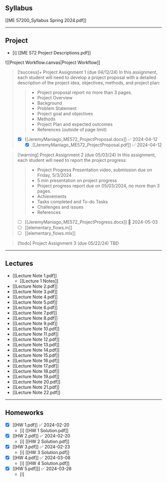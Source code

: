## Syllabus
[[ME 57200_Syllabus Spring 2024.pdf]]

---
## Project
- [i] [[ME 572 Project Descriptions.pdf]]

![[Project Workflow.canvas|Project Workflow]]

> [!success]+ Project Assignment 1 (due 04/12/24)
> In this assignment, each student will need to develop a project proposal with a detailed description of the project idea, objectives, methods, and project plan:
>>- Project proposal report no more than 3 pages.
>>- Project Overview
>>- Background
>>- Problem Statement
>>- Project goal and objectives
>>- Methods
>>- Project Plan and expected outcomes
>>- References (outside of page limit)
>- [x] [[JeremyManiago_ME572_ProjectProposal.docx]] ✅ 2024-04-12
>	- [x] [[JeremyManiago_ME572_ProjectProposal.pdf]] ✅ 2024-04-12


> [!warning] Project Assignment 2 (due 05/03/24)
> In this assignment, each student will need to report the project progress:
>>- Project Progress Presentation video, submission due on Friday, 5/3/2024  
>>- 5 min presentation on project progress  
>>- Project progress report due on 05/03/2024, no more than 3 pages.  
>>- Achievements  
>>- Tasks completed and To-do Tasks  
>>- Challenges and issues  
>>- References
>- [ ]  [[JeremyManiago_ME572_ProjectProgress.docx]] 📅 2024-05-03 
>- [ ]  [[elementary_flows.m]]
>- [ ]  [[elementary_flows.mlx]]


> [!todo] Project Assignment 3 (due 05/22/24)
> TBD

---
## Lectures
- [[Lecture Note 1.pdf]]
	- [[Lecture 1 Notes]]
- [[Lecture Note 2.pdf]]
- [[Lecture Note 3.pdf]]
- [[Lecture Note 4.pdf]]
- [[Lecture Note 5.pdf]]
- [[Lecture Note 6.pdf]]
- [[Lecture Note 7.pdf]]
- [[Lecture Note 8.pdf]]
- [[Lecture Note 9.pdf]]
- [[Lecture Note 10.pdf]]
- [[Lecture Note 11.pdf]]
- [[Lecture Note 12.pdf]]
- [[Lecture Note 13.pdf]]
- [[Lecture Note 14.pdf]]
- [[Lecture Note 15.pdf]]
- [[Lecture Note 16.pdf]]
- [[Lecture Note 17.pdf]]
- [[Lecture Note 18.pdf]]
- [[Lecture Note 19.pdf]]
- [[Lecture Note 20.pdf]]
- [[Lecture Note 21.pdf]]
- [[Lecture Note 22.pdf]]


---
## Homeworks
- [x] [[HW 1.pdf]] ✅ 2024-02-20
	- [i] [[HW 1 Solution.pdf]]
- [x] [[HW 2.pdf]] ✅ 2024-02-20
	- [i] [[HW 2 Solution.pdf]]
- [x] [[HW 3.pdf]] ✅ 2024-02-23
	- [i] [[HW 3 Solution.pdf]]
- [x] [[HW 4.pdf]] ✅ 2024-03-08
	- [i] [[HW 4 Solution.pdf]] 
- [x] [[HW 5.pdf]]] ✅ 2024-03-28
	- [i] 